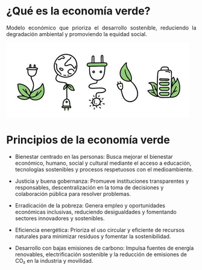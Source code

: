 # ¿Qué es la economía verde?

<p align="justify">
Modelo económico que prioriza el desarrollo sostenible, reduciendo la degradación ambiental y promoviendo la equidad social.
</p>

![Economía verde](img/ecoVerde.jpg)

# Principios de la economía verde
- Bienestar centrado en las personas: Busca mejorar el bienestar económico, humano, social y cultural mediante el acceso a educación, tecnologías sostenibles y procesos respetuosos con el medioambiente.

- Justicia y buena gobernanza: Promueve instituciones transparentes y responsables, descentralización en la toma de decisiones y colaboración pública para resolver problemas.

- Erradicación de la pobreza: Genera empleo y oportunidades económicas inclusivas, reduciendo desigualdades y fomentando sectores innovadores y sostenibles.

- Eficiencia energética: Prioriza el uso circular y eficiente de recursos naturales para minimizar residuos y fomentar la sostenibilidad.

- Desarrollo con bajas emisiones de carbono: Impulsa fuentes de energía renovables, electrificación sostenible y la reducción de emisiones de CO₂ en la industria y movilidad.

